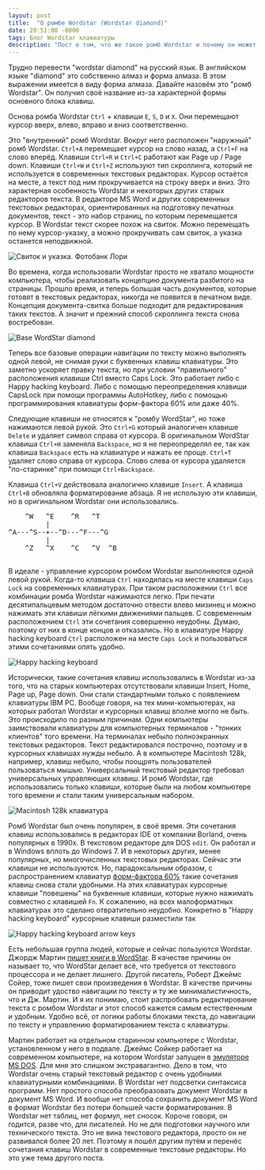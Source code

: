 ```yaml
---
layout: post
title:  "О ромбе Wordstar (Wordstar diamond)"
date: 20:51:00 -0000
tags: Блог Wordstar клавиатуры
description: "Пост о том, что же такое ромб Wordstar и почему он может пригодится современному пользователю."
---
```


Трудно перевести "wordstar diamond" на русский язык. В английском языке "diamond" это собственно алмаз и форма алмаза. В этом выражении имеется в виду форма алмаза. Давайте назовём это "ромб Wordstar". Он получил своё название из-за характерной формы основного блока клавиш.

Основа ромба Wordstar `Ctrl` + клавиши `E`, `S`, `D` и `X`. Они перемещают курсор вверх, влево, вправо и вниз соответственно.

Это "внутренний" ромб Wordstar. Вокруг него расположен "наружный" ромб Wordstar. `Ctrl+A` перемещает курсор на слово назад, а `Ctrl+F` на слово вперёд. Клавиши `Ctrl+R` и `Ctrl+C` работают как Page up / Page down. Клавиши `Ctrl+W` и `Ctrl+Z` используют тип скроллинга, который не используется в современных текстовых редакторах. Курсор остаётся на месте, а текст под ним прокручивается на строку вверх и вниз. Это характерная особенность Wordstar и некоторых других старых редакторов текста. В редакторе MS Word и других современных текстовых редакторах, ориентированных на подготовку печатных документов, текст - это набор страниц, по которым перемещается курсор. В Wordstar текст скорее похож на свиток. Можно перемещать по нему курсор-указку, а можно прокручивать сам свиток, а указка останется неподвижной. 

![Свиток и указка. Фотобанк Лори](https://res.cloudinary.com/dlqc5rp9l/image/upload/v1625564204/blog/keyboard/kbd-scroll_dnpohz.jpg)

Во времена, когда использовали Wordstar просто не хватало мощности компьютера, чтобы реализовать концепцию документа разбитого на страницы. Прошло время, и теперь большая часть документов, которые готовят в текстовых редакторах, никогда не появится в печатном виде. Концепция документа-свитка больше подходит для редактирования таких текстов. А значит и прежний способ скроллинга текста снова востребован.

![Base WordStar diamond](https://res.cloudinary.com/dlqc5rp9l/image/upload/v1626084234/blog/keyboard/kbd-edxs_auk29h.png)

Теперь все базовые операции навигации по тексту можно выполнять одной левой, не снимая руки с буквенных клавиш клавиатуры. Это заметно ускоряет правку текста, но при условии "правильного" расположения клавиши Ctrl вместо Caps Lock. Это работает либо с Happy hacking keyboard. Либо с помощью переопределения клавиши CapsLock при помощи программы AutoHotkey, либо с помощью программирования клавиатуры форм-фактора 60% или даже 40%.

Следующие клавиши не относятся к "ромбу WordStar", но тоже нажимаются левой рукой. Это `Ctrl+G` который аналогичен клавише `Delete` и удаляет символ справа от курсора. В оригинальном WordStar клавиша `Ctrl+H` заменяла `Backspace`, но я не переопределял ее, так как клавиша `Backspace` есть на клавиатуре и нажать ее проще. `Ctrl+T` удаляет слово справа от курсора. Слово слева от курсора удаляется "по-старинке" при помощи `Ctrl+Backspace`.

Клавиша `Ctrl+V` действовала аналогично клавише `Insert`. А клавиша `Ctrl+B` обновляла форматирование абзаца. Я не использую эти клавиши, но в оригинальном Wordstar они использовались.

 <pre>
    ^W   ^E    ^R   ^T
         |
^A---^S--+--^D---^F---^G
         | 
    ^Z   ^X    ^C   ^V  ^B
 </pre> 


В идеале - управление курсором ромбом Wordstar выполняются одной левой рукой. Когда-то клавиша `Ctrl` находилась на месте клавиши `Caps Lock` на современных клавиатурах. При таком расположении `Ctrl` все комбинации ромба Wordstar нажимаются легко. При печати десятипальцевым методом достаточно отвести влево мизинец и можно нажимать эти клавиши лёгкими движениями пальцев. С современным расположением `Ctrl` эти сочетания совершенно неудобны. Думаю, поэтому от них в конце концов и отказались. Но в клавиатуре Happy hacking keyboard `Ctrl` расположен на месте `Caps Lock` и пользоваться этими сочетаниями опять удобно. 

![Happy hacking keyboard](https://res.cloudinary.com/dlqc5rp9l/image/upload/v1624186776/blog/keyboard/hhkb-60_tmz6hd.jpg)

Исторически, такие сочетания клавиш использовались в Wordstar из-за того, что на старых компьютерах отсутствовали клавиши Insert, Home, Page up, Page down. Они стали стандартными только с появлением клавиатуры IBM PC. Вообще говоря, на тех мини-компьютерах, на которых работал Wordstar и курсорных клавиш вполне могло не быть. Это происходило по разным причинам. Одни компьютеры заимствовали клавиатуры для компьютерных терминалов - "тонких клиентов" того времени. На терминалах небыло полноэкранных текстовых редакторов. Текст редактировался построчно, поэтому и в курсорных клавишах нужды небыло. А в компьютере Macintosh 128k, например, клавиш небыло, чтобы поощрять пользователей пользоваться мышью. Универсальный текстовый редактор требовал универсальных управляющих клавиш. И ромб Wordstar, где использовались только клавиши, которые были на любом компьютере того времени и стали таким универсальным набором.

![Macintosh 128k клавиатура](https://res.cloudinary.com/dlqc5rp9l/image/upload/v1625564566/blog/keyboard/kbd-macintosh-128k_tezqrd.png)

Ромб Wordstar был очень популярен, в своё время. Эти сочетания клавиш использовались в редакторах IDE от компании Borland, очень популярных в 1990х. В текстовом редакторе для DOS `edit`. Он работал и в Windows вплоть до Windows 7. И в некоторых других, менее популярных, но многочисленных текстовых редакторах. Сейчас эти клавиши не используются. Но, парадоксальным образом, с распространением клавиатур [форм-фактора 60%](/blog/2021/keyboard_layout_form#форм-фактор-60) такие сочетания клавиш снова стали удобными. На этих клавиатурах курсорные клавиши "повешены" на буквенные клавиши, которые нужно нажимать совместно с клавишей `Fn`. К сожалению, на всех малоформатных клавиатурах это сделано отвратительно неудобно. Конкретно в "Happy hacking keyboard" курсорные клавиши разместили так

![Happy hacking keyboard arrow keys](https://res.cloudinary.com/dlqc5rp9l/image/upload/v1625686061/blog/keyboard/kbd-hhkb-arrows_tdodve.jpg)


Есть небольшая группа людей, которые и сейчас пользуются Wordstar. Джордж Мартин [пишет книги в WordStar](https://habr.com/en/post/388859/). В качестве причины он называет то, что WordStar делает всё, что требуется от текстового процессора и не делает лишнего. Другой писатель, Роберт Джеймс Сойер, тоже пишет свои произведения в Wordstar. В качестве причины он приводит удоство навигации по тексту и ту же минималистичность, что и Дж. Мартин. И я их понимаю, стоит распробовать редактирование текста с ромбом Wordstar и этот способ кажется самым естественным и удобным. Удобно всё, от логики работы блоками текста, до навигации по тексту и управлению форматированием текста с клавиатуры.

Мартин работает на отдельном старинном компьютере с Wordstar, установленном у него в подвале. Джеймс Сойкер работает на современном компьютере, на котором Wordstar запущен в [эмуляторе MS DOS](https://sfwriter.com/ws-vdos.htm). Для мня это слишком экстравагантно. Дело в том, что Wordstar очень старый текстовый редактор с очень удобными клавиатурными комбинациями. В Wordstar нет подсветки синтаксиса программ. Нет простого способа преобразовать документ Wordstar в документ MS Word. И вообще нет способа сохранить документ MS Word в формат Wordstar без потери большей части форматирования. В  Wordstar нет таблиц, нет формул, нет сносок. Короче говоря, он годится, разве что, для писателей. Но не для подготовки научного или технического текста. Это не вина текстового редактора, просто он не развивался более 20 лет. Поэтому я пошёл другим путём и перенёс сочетания клавиш Wordstar в современные текстовые редакторы. Но это уже тема другого поста.